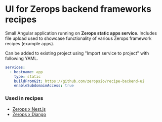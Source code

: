 # UI for Zerops backend frameworks recipes
Small Angular application running on **Zerops static apps service**. Includes file upload used to showcase functionality of various Zerops framework recipes (example apps).

Can be added to existing project using "Import service to project" with following YAML.

```yaml
services:
  - hostname: app
    type: static
    buildFromGit: https://github.com/zeropsio/recipe-backend-ui
    enableSubdomainAccess: true
```

### Used in recipes
- [Zerops x Nest.js](https://github.com/zeropsio/recipe-nestjs)
- [Zerops x Django](https://github.com/zeropsio/recipe-django)
